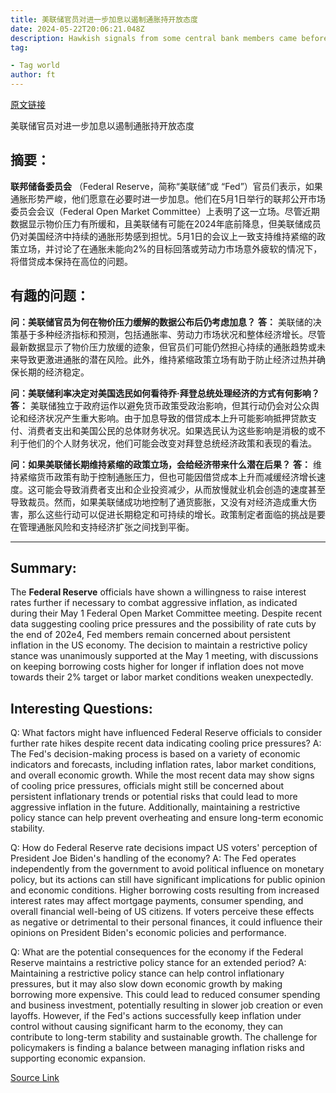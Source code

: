 ```yaml
---
title: 美联储官员对进一步加息以遏制通胀持开放态度
date: 2024-05-22T20:06:21.048Z
description: Hawkish signals from some central bank members came before recent data pointing to cooling price pressures
tag: 

- Tag world
author: ft
---
```


[原文链接](https://ft.com/content/0d08f043-e84e-4a4f-acd1-d0510cfda22f)

美联储官员对进一步加息以遏制通胀持开放态度

## 摘要：
**联邦储备委员会** （Federal Reserve，简称“美联储”或 “Fed”）官员们表示，如果通胀形势严峻，他们愿意在必要时进一步加息。他们在5月1日举行的联邦公开市场委员会会议（Federal Open Market Committee）上表明了这一立场。尽管近期数据显示物价压力有所缓和，且美联储有可能在2024年底前降息，但美联储成员仍对美国经济中持续的通胀形势感到担忧。5月1日的会议上一致支持维持紧缩的政策立场，并讨论了在通胀未能向2%的目标回落或劳动力市场意外疲软的情况下，将借贷成本保持在高位的问题。

## 有趣的问题：
**问：美联储官员为何在物价压力缓解的数据公布后仍考虑加息？**
**答：** 美联储的决策基于多种经济指标和预测，包括通胀率、劳动力市场状况和整体经济增长。尽管最新数据显示了物价压力放缓的迹象，但官员们可能仍然担心持续的通胀趋势或未来导致更激进通胀的潜在风险。此外，维持紧缩政策立场有助于防止经济过热并确保长期的经济稳定。

**问：美联储利率决定对美国选民如何看待乔·拜登总统处理经济的方式有何影响？**
**答：** 美联储独立于政府运作以避免货币政策受政治影响，但其行动仍会对公众舆论和经济状况产生重大影响。由于加息导致的借贷成本上升可能影响抵押贷款支付、消费者支出和美国公民的总体财务状况。如果选民认为这些影响是消极的或不利于他们的个人财务状况，他们可能会改变对拜登总统经济政策和表现的看法。

**问：如果美联储长期维持紧缩的政策立场，会给经济带来什么潜在后果？**
**答：** 维持紧缩货币政策有助于控制通胀压力，但也可能因借贷成本上升而减缓经济增长速度。这可能会导致消费者支出和企业投资减少，从而放慢就业机会创造的速度甚至导致裁员。然而，如果美联储成功地控制了通货膨胀，又没有对经济造成重大伤害，那么这些行动可以促进长期稳定和可持续的增长。政策制定者面临的挑战是要在管理通胀风险和支持经济扩张之间找到平衡。

---

## Summary:
The **Federal Reserve** officials have shown a willingness to raise interest rates further if necessary to combat aggressive inflation, as indicated during their May 1 Federal Open Market Committee meeting. Despite recent data suggesting cooling price pressures and the possibility of rate cuts by the end of 202e4, Fed members remain concerned about persistent inflation in the US economy. The decision to maintain a restrictive policy stance was unanimously supported at the May 1 meeting, with discussions on keeping borrowing costs higher for longer if inflation does not move towards their 2% target or labor market conditions weaken unexpectedly.

## Interesting Questions:
Q: What factors might have influenced Federal Reserve officials to consider further rate hikes despite recent data indicating cooling price pressures?
A: The Fed's decision-making process is based on a variety of economic indicators and forecasts, including inflation rates, labor market conditions, and overall economic growth. While the most recent data may show signs of cooling price pressures, officials might still be concerned about persistent inflationary trends or potential risks that could lead to more aggressive inflation in the future. Additionally, maintaining a restrictive policy stance can help prevent overheating and ensure long-term economic stability.

Q: How do Federal Reserve rate decisions impact US voters' perception of President Joe Biden's handling of the economy?
A: The Fed operates independently from the government to avoid political influence on monetary policy, but its actions can still have significant implications for public opinion and economic conditions. Higher borrowing costs resulting from increased interest rates may affect mortgage payments, consumer spending, and overall financial well-being of US citizens. If voters perceive these effects as negative or detrimental to their personal finances, it could influence their opinions on President Biden's economic policies and performance.

Q: What are the potential consequences for the economy if the Federal Reserve maintains a restrictive policy stance for an extended period?
A: Maintaining a restrictive policy stance can help control inflationary pressures, but it may also slow down economic growth by making borrowing more expensive. This could lead to reduced consumer spending and business investment, potentially resulting in slower job creation or even layoffs. However, if the Fed's actions successfully keep inflation under control without causing significant harm to the economy, they can contribute to long-term stability and sustainable growth. The challenge for policymakers is finding a balance between managing inflation risks and supporting economic expansion.

[Source Link](https://ft.com/content/0d08f043-e84e-4a4f-acd1-d0510cfda22f)

